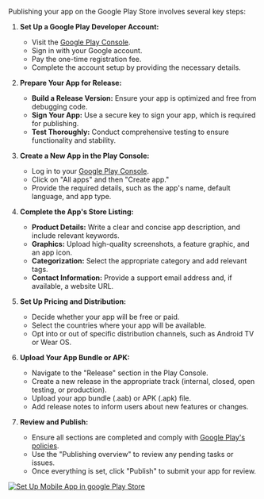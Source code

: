 Publishing your app on the Google Play Store involves several key steps:

1. **Set Up a Google Play Developer Account:**
   - Visit the [Google Play Console](https://play.google.com/console/about/get-started/).
   - Sign in with your Google account.
   - Pay the one-time registration fee.
   - Complete the account setup by providing the necessary details.

2. **Prepare Your App for Release:**
   - **Build a Release Version:** Ensure your app is optimized and free from debugging code.
   - **Sign Your App:** Use a secure key to sign your app, which is required for publishing.
   - **Test Thoroughly:** Conduct comprehensive testing to ensure functionality and stability.

3. **Create a New App in the Play Console:**
   - Log in to your [Google Play Console](https://play.google.com/console/about/get-started/).
   - Click on "All apps" and then "Create app."
   - Provide the required details, such as the app's name, default language, and app type.

4. **Complete the App's Store Listing:**
   - **Product Details:** Write a clear and concise app description, and include relevant keywords.
   - **Graphics:** Upload high-quality screenshots, a feature graphic, and an app icon.
   - **Categorization:** Select the appropriate category and add relevant tags.
   - **Contact Information:** Provide a support email address and, if available, a website URL.

5. **Set Up Pricing and Distribution:**
   - Decide whether your app will be free or paid.
   - Select the countries where your app will be available.
   - Opt into or out of specific distribution channels, such as Android TV or Wear OS.

6. **Upload Your App Bundle or APK:**
   - Navigate to the "Release" section in the Play Console.
   - Create a new release in the appropriate track (internal, closed, open testing, or production).
   - Upload your app bundle (.aab) or APK (.apk) file.
   - Add release notes to inform users about new features or changes.

7. **Review and Publish:**
   - Ensure all sections are completed and comply with [Google Play's policies](https://support.google.com/googleplay/android-developer/answer/9859751).
   - Use the "Publishing overview" to review any pending tasks or issues.
   - Once everything is set, click "Publish" to submit your app for review.

[![Set Up Mobile App in google Play Store](![image](https://github.com/user-attachments/assets/cec6751d-95e1-4d3d-abf1-f03d0b9407fc)
)](https://youtu.be/VxUuW4f89Wk "Set Up Mobile App in google Play Store") 

 
